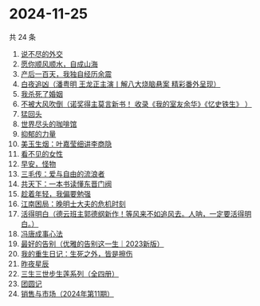 # 2024-11-25

共 24 条

<!-- BEGIN WEREAD -->
<!-- 最后更新时间 2024-11-25 03:12:05 +0800 -->
1. [说不尽的外交](https://weread.qq.com/web/bookDetail/42032800813ab820ag010c2e)
1. [愿你顺风顺水，自成山海](https://weread.qq.com/web/bookDetail/31832b10813ab95eag0137f1)
1. [产后一百天，我独自经历余震](https://weread.qq.com/web/bookDetail/56932ee0813ab95eag014831)
1. [白夜追凶（潘粤明 王龙正主演丨解八大烧脑悬案 精彩番外呈现）](https://weread.qq.com/web/bookDetail/42332ea0813ab9608g0127d4)
1. [我杀死了婚姻](https://weread.qq.com/web/bookDetail/5c932450813ab95d9g0104b3)
1. [不被大风吹倒（诺奖得主莫言新书！ 收录《我的室友余华》《忆史铁生》 ）](https://weread.qq.com/web/bookDetail/2c032e80813ab95aag019524)
1. [猛回头](https://weread.qq.com/web/bookDetail/00f326c0813ab962dg012a16)
1. [世界尽头的咖啡馆](https://weread.qq.com/web/bookDetail/62932c607184a344629996d)
1. [抑郁的力量](https://weread.qq.com/web/bookDetail/62b32d40813ab9624g015171)
1. [美玉生烟：叶嘉莹细讲李商隐](https://weread.qq.com/web/bookDetail/6a53292071996d9f6a547c1)
1. [看不见的女性](https://weread.qq.com/web/bookDetail/f1532210813ab7439g018060)
1. [早安，怪物](https://weread.qq.com/web/bookDetail/5f9326e0813ab8c3dg010320)
1. [三毛传：爱与自由的流浪者](https://weread.qq.com/web/bookDetail/8c632a20813ab95abg0168e2)
1. [共天下：一本书读懂东晋门阀](https://weread.qq.com/web/bookDetail/cdf32470813ab9597g018c58)
1. [趁着年轻，我偏要勉强](https://weread.qq.com/web/bookDetail/03632890729fc921036eaf1)
1. [江南困局：晚明⼠⼤夫的危机时刻](https://weread.qq.com/web/bookDetail/f7632f50813ab9598g01376d)
1. [活得明白（德云班主郭德纲新作！等风来不如追风去。人呐，一定要活得明白。）](https://weread.qq.com/web/bookDetail/e5132920813ab95f6g01779f)
1. [冯唐成事心法](https://weread.qq.com/web/bookDetail/f2e328e072182b15f2e7179)
1. [最好的告别（优雅的告别这一生｜2023新版）](https://weread.qq.com/web/bookDetail/f6532270813ab7e0fg015138)
1. [我的重生日记：生死之外，皆是擦伤](https://weread.qq.com/web/bookDetail/d7432640813ab9560g013cc5)
1. [昨夜星辰](https://weread.qq.com/web/bookDetail/39732650813ab7a01g0111c6)
1. [三生三世步生莲系列（全四册）](https://weread.qq.com/web/bookDetail/d5132800813ab93c3g016a96)
1. [团圆记](https://weread.qq.com/web/bookDetail/b64323c0813ab9595g0181f0)
1. [销售与市场（2024年第11期）](https://weread.qq.com/web/bookDetail/b2332650813ab9642g013792)
<!-- END WEREAD -->
